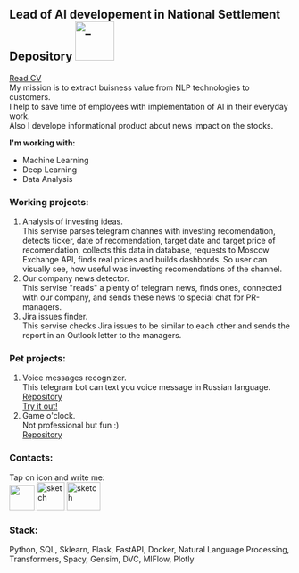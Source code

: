 ## Lead of AI developement in National Settlement Depository <a href="https://www.nsd.ru/en/" Target="_blank"><img width="70" alt="_" src="https://github.com/JuliaRebrova/JuliaRebrova/assets/90173032/7ee7f958-fc84-4b51-ab51-53507b6eb704"></a>

<a href="https://www.linkedin.com/in/julia-re8rova/">Read CV</a>  
My mission is to extract buisness value from NLP technologies to customers.  
I help to save time of employees with implementation of AI in their everyday work.  
Also I develope informational product about news impact on the stocks.  

<b> I'm working with:</b>

<ul>
 <li>Machine Learning</li>
 <li>Deep Learning</li>
 <li>Data Analysis</li>
</ul>

### Working projects:
1. Analysis of investing ideas.  
   This servise parses telegram channes with investing recomendation, detects ticker, date of recomendation, target date and target price of recomendation, collects this data in database, requests to Moscow Exchange API, finds real prices and builds dashbords. So user can visually see, how useful was investing recomendations of the channel.
2. Our company news detector.  
   This servise "reads" a plenty of telegram news, finds ones, connected with our company, and sends these news to special chat for PR-managers.
3. Jira issues finder.  
   This servise checks Jira issues to be similar to each other and sends the report in an Outlook letter to the managers.

### Pet projects:
1. Voice messages recognizer.  
   This telegram bot can text you voice message in Russian language.  
   <a href="https://github.com/JuliaRebrova/Voice-to-text-bot">Repository</a>  
   <a href="https://t.me/voice2textRuBot">Try it out!</a>
2. Game o'clock.  
   Not professional but fun :)  
   <a href="https://github.com/JuliaRebrova/game_o_clock">Repository</a> 
   
   

### Contacts:
Tap on icon and write me:  
<a href="https://www.linkedin.com/in/julia-re8rova/" Target="_blank"><img width="45" src="https://github.com/JuliaRebrova/JuliaRebrova/assets/90173032/49543104-257d-4a9d-b220-501fce295933"> </a>
<a href="https://t.me/re8rova" Target="_blank"><img src="https://sun9-54.userapi.com/impg/GJ75A7jGdo7eLubEl8lim9W56rY-w-wb7hs2ig/ndhYQDlvz50.jpg?size=168x164&quality=95&sign=ef36c0673f0649ea8a57e8206f6bc717&type=album" alt="sketch" width=50 height=50>  </a>
<a href="mailto:juliarebrova1@gmail.com"><img src="https://sun9-32.userapi.com/impg/mtrb_THhb5Rp-Mj98liKtS_V0U87AUTrMuvt8g/9D1dKE64Kis.jpg?size=218x165&quality=95&sign=4be3e7415461d27ce8870ec681a9e495&type=album" alt="sketch" width=60 height=50> </a>




### Stack:
Python, SQL, Sklearn, Flask, FastAPI, Docker, Natural Language Processing, Transformers, Spacy, Gensim, DVC, MlFlow, Plotly





<!--
**JuliaRebrova/JuliaRebrova** is a ✨ _special_ ✨ repository because its `README.md` (this file) appears on your GitHub profile.

Here are some ideas to get you started:

- 🔭 I’m currently working on ...
- 🌱 I’m currently learning ...
- 👯 I’m looking to collaborate on ...
- 🤔 I’m looking for help with ...
- 💬 Ask me about ...
- 📫 How to reach me: ...
- 😄 Pronouns: ...
- ⚡ Fun fact: ...
-->
